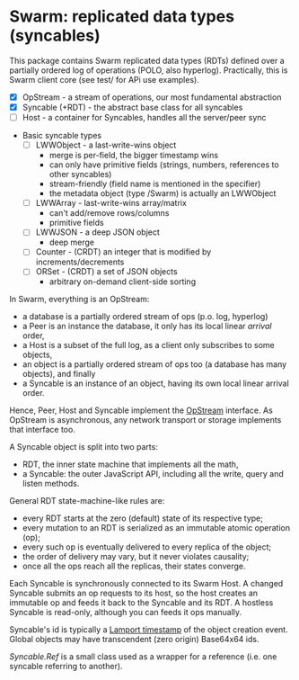 Swarm: replicated data types (syncables)
========================================

This package contains Swarm replicated data types (RDTs) defined over
a partially ordered log of operations (POLO, also hyperlog).
Practically, this is Swarm client core (see test/ for APi use examples).

- [x]   OpStream - a stream of operations, our most fundamental abstraction
- [x]   Syncable (+RDT) - the abstract base class for all syncables 
- [ ]   Host - a container for Syncables, handles all the server/peer sync
- Basic syncable types
    - [ ]   LWWObject - a last-write-wins object
        * merge is per-field, the bigger timestamp wins
        * can only have primitive fields (strings, numbers,
          references to other syncables)
        * stream-friendly (field name is mentioned in the specifier)
        * the metadata object (type /Swarm) is actually an LWWObject
    - [ ]   LWWArray - last-write-wins array/matrix
        * can't add/remove rows/columns
        * primitive fields
    - [ ]   LWWJSON - a deep JSON object
        * deep merge
    - [ ]   Counter - (CRDT) an integer that is modified by increments/decrements
    - [ ]   ORSet - (CRDT) a set of JSON objects
        * arbitrary on-demand client-side sorting

In Swarm, everything is an OpStream:

* a database is a partially ordered stream of ops (p.o. log, hyperlog)
* a Peer is an instance the database, it only has its local linear
        *arrival* order,
* a Host is a subset of the full log, as a client only subscribes
        to some objects,
* an object is a partially ordered stream of ops too
        (a database has many objects), and finally
* a Syncable is an instance of an object, having its own local
        linear arrival order.

Hence, Peer, Host and Syncable implement the
[OpStream](test/00_OpStream.js) interface.
As OpStream is asynchronous, any network transport or storage implements
that interface too. 

A Syncable object is split into two parts: 
* RDT, the inner state machine that implements all the math,
* a Syncable: the outer JavaScript API, including all the write, 
    query and listen methods.

General RDT state-machine-like rules are:
* every RDT starts at the zero (default) state of its respective type;
* every mutation to an RDT is serialized as an immutable atomic operation (op);
* every such op is eventually delivered to every replica of the object;
* the order of delivery may vary, but it never violates causality;
* once all the ops reach all the replicas, their states converge.

Each Syncable is synchronously connected to its Swarm Host.
A changed Syncable submits an op requests to its host, so
the host creates an immutable op and feeds it back to the Syncable and its RDT.
A hostless Syncable is read-only, although you can feeds it ops manually. 

Syncable's id is typically a [Lamport timestamp][stamp] of the object
creation event. Global objects may have transcendent (zero origin)
Base64x64 ids.

*Syncable.Ref* is a small class used as a wrapper for a reference
(i.e. one syncable referring to another).

[base64]: https://gritzko.gitbooks.io/swarm-the-protocol/content/64x64.html
[spec-pic]: http://swarmjs.github.io/images/spec.png
[op]: https://gritzko.gitbooks.io/swarm-the-protocol/content/op.html
[stamp]: https://gritzko.gitbooks.io/swarm-the-protocol/content/stamp.html
